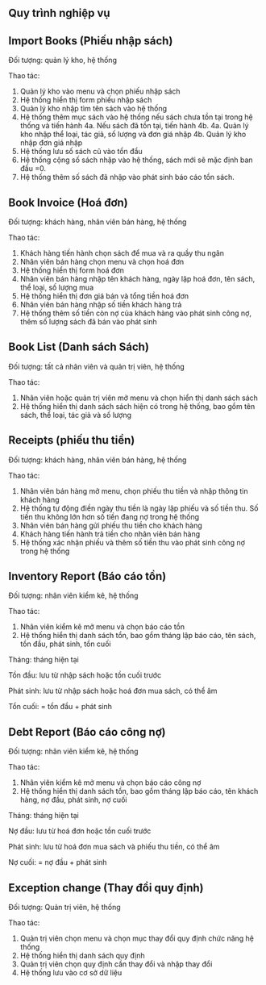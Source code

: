 Quy trình nghiệp vụ
--------------------
Import Books (Phiếu nhập sách)
--------------------
Đối tượng: quản lý kho, hệ thống

Thao tác:
1. Quản lý kho vào menu và chọn phiếu nhập sách
2. Hệ thống hiển thị form phiếu nhập sách
3. Quản lý kho nhập tìm tên sách vào hệ thống
4. Hệ thống thêm mục sách vào hệ thống nếu sách chưa tồn tại trong hệ thống và tiến hành 4a. Nếu sách đã tồn tại, tiến hành 4b.
4a. Quản lý kho nhập thể loại, tác giả, số lượng và đơn giá nhập
4b. Quản lý kho nhập đơn giá nhập
5. Hệ thống lưu số sách cũ vào tồn đầu
6. Hệ thống cộng số sách nhập vào hệ thống, sách mới sẽ mặc định ban đầu =0.
7. Hệ thống thêm số sách đã nhập vào phát sinh báo cáo tồn sách. 

Book Invoice (Hoá đơn)
--------------------
Đối tượng: khách hàng, nhân viên bán hàng, hệ thống

Thao tác:
1. Khách hàng tiến hành chọn sách để mua và ra quầy thu ngân
2. Nhân viên bán hàng chọn menu và chọn hoá đơn
3. Hệ thống hiển thị form hoá đơn
4. Nhân viên bán hàng nhập tên khách hàng, ngày lập hoá đơn, tên sách, thể loại, số lượng mua
5. Hệ thống hiển thị đơn giá bán và tổng tiền hoá đơn
6. Nhân viên bán hàng nhập số tiền khách hàng trả
7. Hệ thống thêm số tiền còn nợ của khách hàng vào phát sinh công nợ, thêm số lượng sách đã bán vào phát sinh

Book List (Danh sách Sách)
--------------------
Đối tượng: tất cả nhân viên và quản trị viên, hệ thống

Thao tác:
1. Nhân viên hoặc quản trị viên mở menu và chọn hiển thị danh sách sách
2. Hệ thống hiển thị danh sách sách hiện có trong hệ thống, bao gồm tên sách, thể loại, tác giả và số lượng 

Receipts (phiếu thu tiền)
--------------------
Đối tượng: khách hàng, nhân viên bán hàng, hệ thống

Thao tác:
1. Nhân viên bán hàng mở menu, chọn phiếu thu tiền và nhập thông tin khách hàng
2. Hệ thống tự động điền ngày thu tiền là ngày lập phiếu và số tiền thu. Số tiền thu không lớn hơn số tiền đang nợ trong hệ thống
3. Nhân viên bán hàng gửi phiếu thu tiền cho khách hàng
4. Khách hàng tiến hành trả tiền cho nhân viên bán hàng
5. Hệ thống xác nhận phiếu và thêm số tiền thu vào phát sinh công nợ trong hệ thống

Inventory Report (Báo cáo tồn)
--------------------
Đối tượng: nhân viên kiểm kê, hệ thống

Thao tác:
1. Nhân viên kiểm kê mở menu và chọn báo cáo tồn
2. Hệ thống hiển thị danh sách tồn, bao gồm tháng lập báo cáo, tên sách, tồn đầu, phát sinh, tồn cuối

Tháng: tháng hiện tại

Tồn đầu: lưu từ nhập sách hoặc tồn cuối trước

Phát sinh: lưu từ nhập sách hoặc hoá đơn mua sách, có thể âm

Tồn cuối: = tồn đầu + phát sinh

Debt Report (Báo cáo công nợ)
--------------------
Đối tượng: nhân viên kiểm kê, hệ thống

Thao tác:
1. Nhân viên kiểm kê mở menu và chọn báo cáo công nợ
2. Hệ thống hiển thị danh sách tồn, bao gồm tháng lập báo cáo, tên khách hàng, nợ đầu, phát sinh, nợ cuối

Tháng: tháng hiện tại

Nợ đầu: lưu từ hoá đơn hoặc tồn cuối trước

Phát sinh: lưu từ hoá đơn mua sách và phiếu thu tiền, có thể âm

Nợ cuối: = nợ đầu + phát sinh

Exception change (Thay đổi quy định)
--------------------
Đối tượng: Quản trị viên, hệ thống

Thao tác:
1. Quản trị viên chọn menu và chọn mục thay đổi quy định chức năng hệ thống
2. Hệ thống hiển thị danh sách quy định
3. Quản trị viên chọn quy định cần thay đổi và nhập thay đổi
4. Hệ thống lưu vào cơ sở dữ liệu


